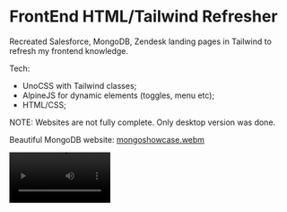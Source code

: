 # FrontEnd HTML/Tailwind Refresher

Recreated Salesforce, MongoDB, Zendesk landing pages in Tailwind to refresh my frontend knowledge. 

Tech:
- UnoCSS with Tailwind classes;
- AlpineJS for dynamic elements (toggles, menu etc);
- HTML/CSS;


NOTE: Websites are not fully complete. Only desktop version was done.

Beautiful MongoDB website:
[mongoshowcase.webm](https://github.com/ClimenteA/html-css-refresh-sessions/assets/9250009/8db44b79-6f3f-42c0-982f-451b1bdc77e6)

<video loop autoplay src='https://github.com/ClimenteA/html-css-refresh-sessions/assets/9250009/8db44b79-6f3f-42c0-982f-451b1bdc77e6' width=180/>


Beautiful Zendesk website:
[zendeskshowcase.webm](https://github.com/ClimenteA/html-css-refresh-sessions/assets/9250009/9b44169d-2fcf-4298-b238-22b683ff5c9e)

<video loop autoplay src='https://github.com/ClimenteA/html-css-refresh-sessions/assets/9250009/9b44169d-2fcf-4298-b238-22b683ff5c9e' width=180/>
